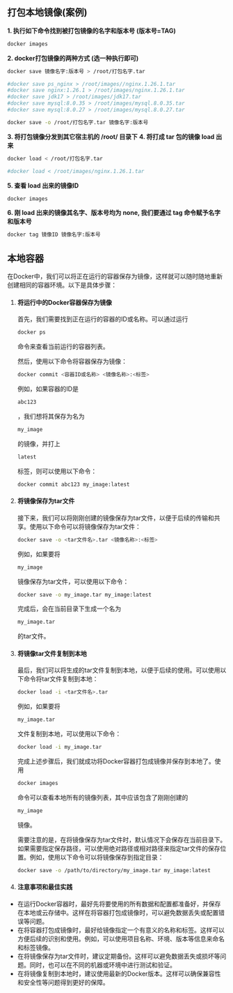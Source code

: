 ## 打包本地镜像(案例)

**1. 执行如下命令找到被打包镜像的名字和版本号 (版本号=TAG)**

```bash
docker images
```

**2. docker打包镜像的两种方式 (选一种执行即可)**

```bash
docker save 镜像名字:版本号 > /root/打包名字.tar

#docker save ps_nginx > /root/images//nginx.1.26.1.tar
#docker save nginx:1.26.1 > /root/images/nginx.1.26.1.tar
#docker save jdk17 > /root/images/jdk17.tar
#docker save mysql:8.0.35 > /root/images/mysql.8.0.35.tar
#docker save mysql:8.0.27 > /root/images/mysql.8.0.27.tar

docker save -o /root/打包名字.tar 镜像名字:版本号
```

**3. 将打包镜像分发到其它宿主机的 /root/ 目录下**
**4. 将打成 tar 包的镜像 load 出来**

```bash
docker load < /root/打包名字.tar

#docker load < /root/images/nginx.1.26.1.tar
```

**5. 查看 load 出来的镜像ID**

```bash
docker images
```

**6. 刚 load 出来的镜像其名字、版本号均为 none, 我们要通过 tag 命令赋予名字和版本号**

```bash
docker tag 镜像ID 镜像名字:版本号
```

## 本地容器

在Docker中，我们可以将正在运行的容器保存为镜像，这样就可以随时随地重新创建相同的容器环境。以下是具体步骤：

1. #### 将运行中的Docker容器保存为镜像

    首先，我们需要找到正在运行的容器的ID或名称。可以通过运行

    ```bash
    docker ps
    ```

    命令来查看当前运行的容器列表。

    然后，使用以下命令将容器保存为镜像：

    ```bash
    docker commit <容器ID或名称> <镜像名称>:<标签>
    ```

    例如，如果容器的ID是

    ```bash
    abc123
    ```

    ，我们想将其保存为名为

    ```bash
    my_image
    ```

    的镜像，并打上

    ```bash
    latest
    ```

    标签，则可以使用以下命令：

    ```bash
    docker commit abc123 my_image:latest
    ```

2. #### 将镜像保存为tar文件

    接下来，我们可以将刚刚创建的镜像保存为tar文件，以便于后续的传输和共享。使用以下命令可以将镜像保存为tar文件：

    ```bash
    docker save -o <tar文件名>.tar <镜像名称>:<标签>
    ```

    例如，如果要将

    ```bash
    my_image
    ```

    镜像保存为tar文件，可以使用以下命令：

    ```bash
    docker save -o my_image.tar my_image:latest
    ```

    完成后，会在当前目录下生成一个名为

    ```bash
    my_image.tar
    ```

    的tar文件。

3. #### 将镜像tar文件复制到本地

    最后，我们可以将生成的tar文件复制到本地，以便于后续的使用。可以使用以下命令将tar文件复制到本地：

    ```bash
    docker load -i <tar文件名>.tar
    ```

    例如，如果要将

    ```bash
    my_image.tar
    ```

    文件复制到本地，可以使用以下命令：

    ```bash
    docker load -i my_image.tar
    ```

    完成上述步骤后，我们就成功将Docker容器打包成镜像并保存到本地了。使用

    ```bash
    docker images
    ```

    命令可以查看本地所有的镜像列表，其中应该包含了刚刚创建的

    ```bash
    my_image
    ```

    镜像。

    需要注意的是，在将镜像保存为tar文件时，默认情况下会保存在当前目录下。如果需要指定保存路径，可以使用绝对路径或相对路径来指定tar文件的保存位置。例如，使用以下命令可以将镜像保存到指定目录：

    ```bash
    docker save -o /path/to/directory/my_image.tar my_image:latest
    ```

4. #### 注意事项和最佳实践

- 在运行Docker容器时，最好先将要使用的所有数据和配置都准备好，并保存在本地或云存储中。这样在将容器打包成镜像时，可以避免数据丢失或配置错误等问题。
- 在将容器打包成镜像时，最好给镜像指定一个有意义的名称和标签。这样可以方便后续的识别和使用。例如，可以使用项目名称、环境、版本等信息来命名和标签镜像。
- 在将镜像保存为tar文件时，建议定期备份。这样可以避免数据丢失或损坏等问题。同时，也可以在不同的机器或环境中进行测试和验证。
- 在将镜像复制到本地时，建议使用最新的Docker版本。这样可以确保兼容性和安全性等问题得到更好的保障。
